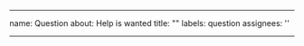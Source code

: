 ______________________________________________________________________

name: Question
about: Help is wanted
title: ""
labels: question
assignees: ''

______________________________________________________________________
